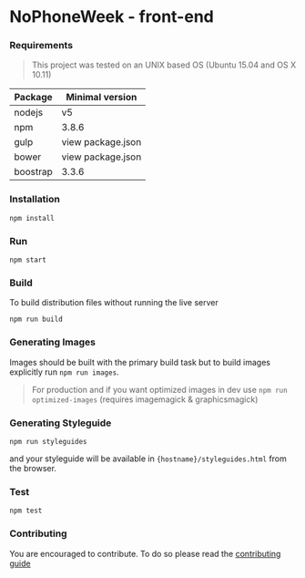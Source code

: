 # NoPhoneWeek - front-end

### Requirements

> This project was tested on an UNIX based OS (Ubuntu 15.04 and OS X 10.11)

| Package | Minimal version |
| --- | --- |
| nodejs | v5 |
| npm | 3.8.6 |
| gulp | view package.json |
| bower | view package.json |
| boostrap | 3.3.6 |

### Installation

```
npm install
```

### Run 
```
npm start
```

### Build
To build distribution files without running the live server
```
npm run build
```

### Generating Images
Images should be built with the primary build task but to build images explicitly run `npm run images`.

> For production and if you want optimized images in dev use `npm run optimized-images` (requires imagemagick & graphicsmagick)

### Generating Styleguide
```
npm run styleguides
```
and your styleguide will be available in `{hostname}/styleguides.html` from the browser.

### Test
```
npm test
```

### Contributing
You are encouraged to contribute. To do so please read the [contributing guide](https://github.com/NoPhoneWeek/front-end/blob/master/CONTRIBUTING.md)

